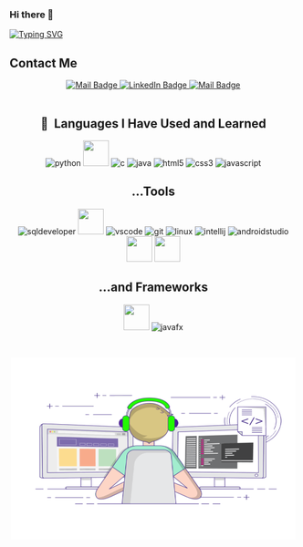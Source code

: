 ### Hi there 👋

<!--
**waqarahmad134/waqarahmad134** is a ✨ _special_ ✨ repository because its `README.md` (this file) appears on your GitHub profile.

Here are some ideas to get you started:

- 🔭 I’m currently working on ...
- 🌱 I’m currently learning ...
- 👯 I’m looking to collaborate on ...
- 🤔 I’m looking for help with ...
- 💬 Ask me about ...
- 📫 How to reach me: ...
- 😄 Pronouns: ...
- ⚡ Fun fact: ...
-->

[![Typing SVG](https://readme-typing-svg.demolab.com/?lines=I'm+waqar+ahmad)](https://git.io/typing-svg)

<!-- ## Stacks

[Solidity]: https://img.shields.io/badge/Solidity-000000?style=for-the-badge&logo=Solidity
[Solidity-url]: https://soliditylang.org/
![solidity](https://img.shields.io/badge/-solidity-000?&style=for-the-badge&logo=solidity)
![ethereum](https://img.shields.io/badge/-ethereum-000?&style=for-the-badge&logo=ethereum)
![hardhat](https://img.shields.io/badge/-hardhat-000?&style=for-the-badge&logo=hardhat)
![openzeppelin](https://img.shields.io/badge/-openzeppelin-000?&style=for-the-badge&logo=openzeppelin)
![ipfs](https://img.shields.io/badge/-ipfs-000?&style=for-the-badge&logo=ipfs)
![alchemy](https://img.shields.io/badge/-alchemy-000?&style=for-the-badge&logo=alchemy)
![opensea](https://img.shields.io/badge/-opensea-000?&style=for-the-badge&logo=opensea)
![fedora](https://img.shields.io/badge/-fedora-000?&style=for-the-badge&logo=fedora)
![linux](https://img.shields.io/badge/-linux-000?&style=for-the-badge&logo=linux)
![hashnode](https://img.shields.io/badge/-hashnode-000?&style=for-the-badge&logo=hashnode)
![tailwindcss](https://img.shields.io/badge/-tailwindcss-000?&style=for-the-badge&logo=tailwindcss)
![javascript](https://img.shields.io/badge/-javascript-000?&style=for-the-badge&logo=javascript)
![typescript](https://img.shields.io/badge/-typescript-000?&style=for-the-badge&logo=typescript)
![react](https://img.shields.io/badge/-react-000?&style=for-the-badge&logo=react)
![npm](https://img.shields.io/badge/-npm-000?&style=for-the-badge&logo=npm)
![bun](https://img.shields.io/badge/-bun-000?&style=for-the-badge&logo=bun)
![next.js](https://img.shields.io/badge/-next.js-000?&style=for-the-badge&logo=next.js)
![node.js](https://img.shields.io/badge/-node.js-000?&style=for-the-badge&logo=node.js)
![mongodb](https://img.shields.io/badge/-mongodb-000?&style=for-the-badge&logo=mongodb)
![docker](https://img.shields.io/badge/-docker-000?&style=for-the-badge&logo=docker)
![postman](https://img.shields.io/badge/-postman-000?&style=for-the-badge&logo=postman)
![obsidian](https://img.shields.io/badge/-obsidian-000?&style=for-the-badge&logo=obsidian) -->
<!--<p align="center"> <img src="https://komarev.com/ghpvc/?username=waqarahmad134&label=Profile%20views&color=0e75b6&style=flat" /> </p>-->

<h2>Contact Me</h2>
<div align="center">
<div>
  </a>
  <a href="https://www.open2code.com/">
    <img src="https://img.shields.io/badge/Website-waqar-ahmad-blue" width="160px" alt="Mail Badge"/>
  </a>
  <a href="https://www.linkedin.com/in/waqar134/">
    <img src="https://img.shields.io/badge/LinkedIn-blue?style=for-the-badge&logo=linkedin&logoColor=white" alt="LinkedIn Badge"/>
  </a>
  <a href="mailto:waqar4704649@gmail.com">
    <img src="https://img.shields.io/badge/discord-red?style=for-the-badge&logo=gmail&logoColor=white" width="105px" alt="Mail Badge"/>
  </a>
  </div>
</div>
<br>

<h2 align="center"> 🚀 &nbsp;Languages I Have Used and Learned</h2>
<p align="center">
<img src="https://cdn.jsdelivr.net/gh/devicons/devicon/icons/python/python-original.svg" alt="python" width="45" height="45"/>
<img src="https://cdn.jsdelivr.net/gh/devicons/devicon/icons/dart/dart-original.svg" width="45" height="45" />
<img src="https://cdn.jsdelivr.net/gh/devicons/devicon/icons/c/c-original.svg" alt="c" width="45" height="45"/>
<img src="https://cdn.jsdelivr.net/gh/devicons/devicon/icons/java/java-original.svg" alt="java" width="45" height="45"/>
<img src="https://cdn.jsdelivr.net/gh/devicons/devicon/icons/html5/html5-original.svg" alt="html5" width="45" height="45"/>
<img src="https://cdn.jsdelivr.net/gh/devicons/devicon/icons/css3/css3-original.svg" alt="css3" width="45" height="45"/>
<img src="https://cdn.jsdelivr.net/gh/devicons/devicon/icons/javascript/javascript-original.svg" alt="javascript" width="45" height="45"/>
</p>
<h2 align="center">...Tools</h2>
<p align="center">
<img src="https://www.oracle.com/a/ocom/img/sql-dev3.svg" alt="sqldeveloper" width="45" height="45"/>
<img src="https://cdn.jsdelivr.net/gh/devicons/devicon/icons/webstorm/webstorm-original.svg" width="45" height="45"/>
<img src="https://cdn.jsdelivr.net/gh/devicons/devicon/icons/vscode/vscode-original.svg" alt="vscode" width="45" height="45"/>
<img src="https://cdn.jsdelivr.net/gh/devicons/devicon/icons/git/git-original.svg" alt="git" width="45" height="45"/>
<img src="https://cdn.jsdelivr.net/gh/devicons/devicon/icons/linux/linux-original.svg" alt="linux" width="45" height="45"/>
<img src="https://cdn.jsdelivr.net/gh/devicons/devicon/icons/intellij/intellij-original.svg" alt="intellij" width="45" height="45"/>
<img src="https://cdn.jsdelivr.net/gh/devicons/devicon/icons/androidstudio/androidstudio-original.svg" alt="androidstudio" width="45" height="45"/>
<img src="https://cdn.jsdelivr.net/gh/devicons/devicon/icons/xcode/xcode-original.svg" width="45" height="45"/>
<img src="https://github.com/waqarahmad134/waqarahmad134/assets/67937279/a6f76a50-cbe4-42cb-983c-5a0ebfcc858e"  width="45" height="45" />

</p>
<h2 align="center">...and Frameworks</h2>
<p align="center">

<img src="https://cdn.jsdelivr.net/gh/devicons/devicon/icons/flutter/flutter-original.svg" width="45" height="45" />
<img src="https://www.qfs.de/fileadmin/Webdata/logos-icons/JavaFX.png" alt="javafx" width="45" height="45" />
</p>
<br>
<p width="100%" align="center"> <img align="center" alt="GIF" src="https://github.com/developedbysm/developedbysm/blob/main/coding-freak.gif?raw=true" width="500" height="320" /></p>

<!--<img src="https://camo.githubusercontent.com/b867e04377eea646939445ce4e0565253428256abc39c6d32d7b67aab3160d18/68747470733a2f2f63617073756c652d72656e6465722e76657263656c2e6170702f6170693f747970653d776176696e6726636f6c6f723d6772616469656e74266865696768743d3130302673656374696f6e3d666f6f746572" theme=tokyonight width="100%"/>-->
